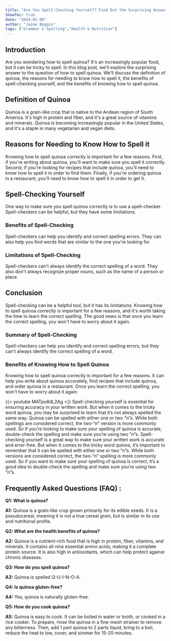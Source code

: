 ```yaml
---
title: "Are You Spell-Checking Yourself? Find Out the Surprising Answer to How to Spell Quinoa!"
ShowToc: true 
date: "2024-01-08"
author: "Jaime Boggio" 
tags: ["Grammar & Spelling","Health & Nutrition"]
---
```

## Introduction
Are you wondering how to spell quinoa? It's an increasingly popular food, but it can be tricky to spell. In this blog post, we'll explore the surprising answer to the question of how to spell quinoa. We'll discuss the definition of quinoa, the reasons for needing to know how to spell it, the benefits of spell-checking yourself, and the benefits of knowing how to spell quinoa. 

## Definition of Quinoa
Quinoa is a grain-like crop that is native to the Andean region of South America. It's high in protein and fiber, and it's a great source of vitamins and minerals. Quinoa is becoming increasingly popular in the United States, and it's a staple in many vegetarian and vegan diets. 

## Reasons for Needing to Know How to Spell it
Knowing how to spell quinoa correctly is important for a few reasons. First, if you're writing about quinoa, you'll want to make sure you spell it correctly. Second, if you're looking for recipes that include quinoa, you'll need to know how to spell it in order to find them. Finally, if you're ordering quinoa in a restaurant, you'll need to know how to spell it in order to get it. 

## Spell-Checking Yourself
One way to make sure you spell quinoa correctly is to use a spell-checker. Spell-checkers can be helpful, but they have some limitations. 

### Benefits of Spell-Checking
Spell-checkers can help you identify and correct spelling errors. They can also help you find words that are similar to the one you're looking for. 

### Limitations of Spell-Checking
Spell-checkers can't always identify the correct spelling of a word. They also don't always recognize proper nouns, such as the name of a person or place. 

## Conclusion
Spell-checking can be a helpful tool, but it has its limitations. Knowing how to spell quinoa correctly is important for a few reasons, and it's worth taking the time to learn the correct spelling. The good news is that once you learn the correct spelling, you won't have to worry about it again. 

### Summary of Spell-Checking
Spell-checkers can help you identify and correct spelling errors, but they can't always identify the correct spelling of a word. 

### Benefits of Knowing How to Spell Quinoa
Knowing how to spell quinoa correctly is important for a few reasons. It can help you write about quinoa accurately, find recipes that include quinoa, and order quinoa in a restaurant. Once you learn the correct spelling, you won't have to worry about it again.

{{< youtube MATpo8dL2Ag >}} 
Spell-checking yourself is essential for ensuring accuracy in your written work. But when it comes to the tricky word quinoa, you may be surprised to learn that it’s not always spelled the same way. Quinoa can be spelled with either one or two “n”s. While both spellings are considered correct, the two-“n” version is more commonly used. So if you’re looking to make sure your spelling of quinoa is accurate, double-check the spelling and make sure you’re using two “n”s. Spell-checking yourself is a great way to make sure your written work is accurate and error-free. But when it comes to the tricky word quinoa, it’s important to remember that it can be spelled with either one or two “n”s. While both versions are considered correct, the two-“n” spelling is more commonly used. So if you want to make sure your spelling of quinoa is correct, it’s a good idea to double-check the spelling and make sure you’re using two “n”s.

## Frequently Asked Questions (FAQ) :
**Q1: What is quinoa?**

**A1:** Quinoa is a grain-like crop grown primarily for its edible seeds. It is a pseudocereal, meaning it is not a true cereal grain, but is similar in its use and nutritional profile. 

**Q2: What are the health benefits of quinoa?**

**A2:** Quinoa is a nutrient-rich food that is high in protein, fiber, vitamins, and minerals. It contains all nine essential amino acids, making it a complete protein source. It is also high in antioxidants, which can help protect against chronic diseases. 

**Q3: How do you spell quinoa?**

**A3:** Quinoa is spelled Q-U-I-N-O-A. 

**Q4: Is quinoa gluten-free?**

**A4:** Yes, quinoa is naturally gluten-free. 

**Q5: How do you cook quinoa?**

**A5:** Quinoa is easy to cook. It can be boiled in water or broth, or cooked in a rice cooker. To prepare, rinse the quinoa in a fine-mesh strainer to remove any bitterness. Then, add 1 part quinoa to 2 parts liquid, bring to a boil, reduce the heat to low, cover, and simmer for 15-20 minutes.





